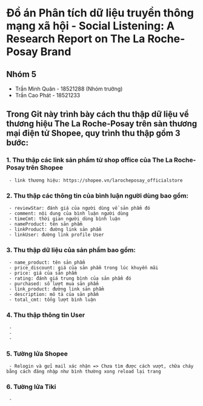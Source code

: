 # **Đồ án Phân tích dữ liệu truyền thông mạng xã hội - Social Listening: A Research Report on The La Roche-Posay Brand**


## Nhóm 5
   - Trần Minh Quân - 18521288 (Nhóm trưởng)
   - Trần Cao Phát - 18521233

## Trong Git này trình bày cách thu thập dữ liệu về thương hiệu The La Roche-Posay trên sàn thương mại điện tử Shopee, quy trình thu thập gồm 3 bước:
  ### 1. Thu thập các link sản phẩm từ shop office của The La Roche-Posay trên Shopee 
     - link thương hiệu: https://shopee.vn/larocheposay_officialstore
  ### 2. Thu thập các thông tin của bình luận người dùng bao gồm:
     - reviewStar: đánh giá của người dùng về sản phẩm đó
     - comment: nội dung của bình luận người dùng
     - timeCmt: thời gian người dùng bình luận
     - nameProduct: tên sản phẩm
     - linkProduct: đường link sản phẩm
     - linkUser: đường link profile User
  ### 3. Thu thập dữ liệu của sản phẩm bao gồm:
     - name_product: tên sản phẩm
     - price_discount: giá của sản phẩm trong lúc khuyến mãi
     - price: giá của sản phẩm
     - rating: đánh giá trung bình của sản phẩm đó
     - purchased: số lượt mua sản phẩm
     - link_product: đường link sản phẩm
     - description: mô tả của sản phẩm
     - total_cmt: tổng lượt bình luận
 ### 4. Thu thập thông tin User
     -
     -
     -
     
 ### 5. Tường lửa Shopee 
     - Relogin và gửi mail xác nhận => Chưa tìm được cách vượt, chữa cháy bằng cách đăng nhập như bình thường xong reload lại trang
 ### 6. Tường lửa Tiki
     - 
